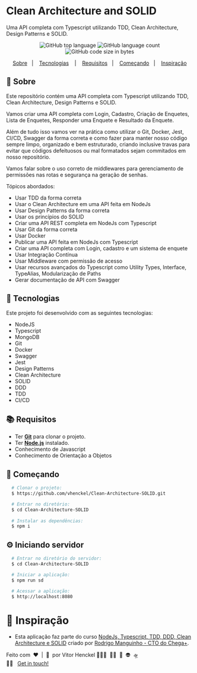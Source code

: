 # Clean Architecture and SOLID
Uma API completa com Typescript utilizando TDD, Clean Architecture, Design Patterns e SOLID.



<p align="center">
  <img alt="GitHub top language" src="https://img.shields.io/github/languages/top/vhenckel/Clean-Architecture-SOLID?label=javascript&style=for-the-badge">
  <img alt="GitHub language count" src="https://img.shields.io/github/languages/count/vhenckel/Clean-Architecture-SOLID?style=for-the-badge">
  <img alt="GitHub code size in bytes" src="https://img.shields.io/github/languages/code-size/vhenckel/Clean-Architecture-SOLID?style=for-the-badge">
</p>

<p align="center">
  <a href="#page_with_curl-sobre">Sobre</a>&nbsp;&nbsp;&nbsp;|&nbsp;&nbsp;&nbsp;
  <a href="#hammer-iniciando-mobile">Tecnologias</a>
  &nbsp;&nbsp;&nbsp;|&nbsp;&nbsp;&nbsp;
  <a href="#books-requisitos">Requisitos</a>&nbsp;&nbsp;&nbsp;|&nbsp;&nbsp;&nbsp;
  <a href="#rocket-começando">Começando</a>&nbsp;&nbsp;&nbsp;|&nbsp;&nbsp;&nbsp;
  <a href="#thought_balloon-começando">Inspiração</a>
</p>

## :page_with_curl: Sobre
Este repositório contém uma API completa com Typescript utilizando TDD, Clean Architecture, Design Patterns e SOLID.

Vamos criar uma API completa com Login, Cadastro, Criação de Enquetes, Lista de Enquetes, Responder uma Enquete e Resultado da Enquete.

Além de tudo isso vamos ver na prática como utilizar o Git, Docker, Jest, CI/CD, Swagger da forma correta e como fazer para manter nosso código sempre limpo, organizado e bem estruturado, criando inclusive travas para evitar que códigos defeituosos ou mal formatados sejam commitados em nosso repositório.

Vamos falar sobre o uso correto de middlewares para gerenciamento de permissões nas rotas e segurança na geração de senhas.

Tópicos abordados:

- Usar TDD da forma correta
- Usar o Clean Architecture em uma API feita em NodeJs
- Usar Design Patterns da forma correta
- Usar os princípios do SOLID
- Criar uma API REST completa em NodeJs com Typescript
- Usar Git da forma correta
- Usar Docker
- Publicar uma API feita em NodeJs com Typescript
- Criar uma API completa com Login, cadastro e um sistema de enquete
- Usar Integração Contínua
- Usar Middleware com permissão de acesso
- Usar recursos avançados do Typescript como Utility Types, Interface, TypeAlias, Modularização de Paths
- Gerar documentação de API com Swagger
## :hammer: Tecnologias

Este projeto foi desenvolvido com as seguintes tecnologias:
- NodeJS
- Typescript
- MongoDB
- Git
- Docker
- Swagger
- Jest
- Design Patterns
- Clean Architecture
- SOLID
- DDD
- TDD
- CI/CD

## :books: Requisitos
- Ter [**Git**](https://git-scm.com/) para clonar o projeto.
- Ter [**Node.js**](https://nodejs.org/en/) instalado.
- Conhecimento de Javascript
- Conhecimento de Orientação a Objetos

## :rocket: Começando
``` bash
  # Clonar o projeto:
  $ https://github.com/vhenckel/Clean-Architecture-SOLID.git

  # Entrar no diretório:
  $ cd Clean-Architecture-SOLID
  
  # Instalar as dependências:
  $ npm i
```

## :gear: Iniciando servidor
```bash
  # Entrar no diretório do servidor:
  $ cd Clean-Architecture-SOLID

  # Iniciar a aplicação:
  $ npm run sd

  # Acessar a aplicação:
  $ http://localhost:8080
```

# :thought_balloon: Inspiração
- Esta aplicação faz parte do curso [NodeJs, Typescript, TDD, DDD, Clean Architecture e SOLID](https://www.udemy.com/course/tdd-com-mango/) criado por [Rodrigo Manguinho - CTO do Chega+](https://www.linkedin.com/in/rmanguinho/).

Feito com&nbsp;&nbsp;❤️&nbsp;&nbsp;|&nbsp;&nbsp;🧠&nbsp;&nbsp;por Vitor Henckel&nbsp;👨🏼‍💻&nbsp;&nbsp;👊🏻&nbsp;&nbsp;🚀&nbsp;&nbsp;👽&nbsp;&nbsp;🛸<br>
👋🏻 &nbsp;&nbsp;[Get in touch!](https://github.com/vhenckel)